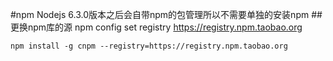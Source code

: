 #npm
Nodejs 6.3.0版本之后会自带npm的包管理所以不需要单独的安装npm
##更换npm库的源
	npm config set registry https://registry.npm.taobao.org

	npm install -g cnpm --registry=https://registry.npm.taobao.org
